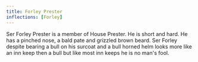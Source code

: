 ```yaml
---
title: Forley Prester
inflections: [Forley]
---
```


Ser Forley Prester is a member of House Prester. He is short and hard. He has a pinched nose, a bald pate and grizzled brown beard. Ser Forley despite bearing a bull on his surcoat and a bull horned helm looks more like an inn keep then a bull but like most inn keeps he is no man's fool.


